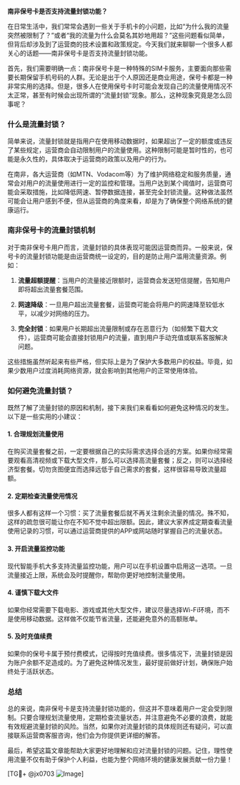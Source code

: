 **南非保号卡是否支持流量封锁功能？**

在日常生活中，我们常常会遇到一些关于手机卡的小问题，比如“为什么我的流量突然被限制了？”或者“我的流量为什么会莫名其妙地用超？”这些问题看似简单，但背后却涉及到了运营商的技术设置和政策规定。今天我们就来聊聊一个很多人都关心的话题——南非保号卡是否支持流量封锁功能。

首先，我们需要明确一点：南非保号卡是一种特殊的SIM卡服务，主要面向那些需要长期保留手机号码的人群。无论是出于个人原因还是商业用途，保号卡都是一种非常实用的选择。但是，很多人在使用保号卡时可能会发现自己的流量使用情况不太正常，甚至有时候会出现所谓的“流量封锁”现象。那么，这种现象究竟是怎么回事呢？

### 什么是流量封锁？

简单来说，流量封锁就是指用户在使用移动数据时，如果超出了一定的额度或违反了某些规定，运营商会自动限制用户的流量使用。这种限制可能是暂时性的，也可能是永久性的，具体取决于运营商的政策以及用户的行为。

在南非，各大运营商（如MTN、Vodacom等）为了维护网络稳定和服务质量，通常会对用户的流量使用进行一定的监控和管理。当用户达到某个阈值时，运营商可能会采取措施，比如降低网速、暂停数据连接，甚至完全封锁流量。这种做法虽然可能会让用户感到不便，但从运营商的角度来看，却是为了确保整个网络系统的健康运行。

### 南非保号卡的流量封锁机制

对于南非保号卡用户而言，流量封锁的具体表现可能因运营商而异。一般来说，保号卡的流量封锁功能是由运营商统一设定的，目的是防止用户滥用流量资源。例如：

1. **流量超额提醒**：当用户的流量接近限额时，运营商会发送短信提醒，告知用户即将超出流量套餐范围。
   
2. **网速降级**：一旦用户超出流量套餐，运营商可能会将用户的网速降至较低水平，以减少对网络的压力。

3. **完全封锁**：如果用户长期超出流量限制或存在恶意行为（如频繁下载大文件），运营商可能会直接封锁用户的流量，直到用户手动充值或联系客服解决问题。

这些措施虽然听起来有些严格，但实际上是为了保护大多数用户的权益。毕竟，如果少数用户过度消耗网络资源，就会影响到其他用户的正常使用体验。

### 如何避免流量封锁？

既然了解了流量封锁的原因和机制，接下来我们来看看如何避免这种情况的发生。以下是一些实用的小建议：

#### 1. **合理规划流量使用**
   在购买流量套餐之前，一定要根据自己的实际需求选择合适的方案。如果你经常需要观看高清视频或下载大型文件，那么可以选择高流量套餐；反之，则可以选择经济型套餐。切勿贪图便宜而选择远低于自己需求的套餐，这样很容易导致流量超额。

#### 2. **定期检查流量使用情况**
   很多人都有这样一个习惯：买了流量套餐后就不再关注剩余流量的情况。殊不知，这样的疏忽很可能让你在不知不觉中超出限额。因此，建议大家养成定期查看流量使用记录的习惯，可以通过运营商提供的APP或网站随时掌握自己的流量状态。

#### 3. **开启流量监控功能**
   现代智能手机大多支持流量监控功能，用户可以在手机设置中启用这一选项。一旦流量接近上限，系统会及时提醒你，帮助你更好地控制流量使用。

#### 4. **谨慎下载大文件**
   如果你经常需要下载电影、游戏或其他大型文件，建议尽量选择Wi-Fi环境，而不是使用移动数据。这样做不仅能节省流量，还能避免意外的高额账单。

#### 5. **及时充值续费**
   如果你的保号卡属于预付费模式，记得按时充值续费。很多情况下，流量封锁是因为账户余额不足造成的。为了避免这种情况发生，最好提前做好计划，确保账户始终处于活跃状态。

### 总结

总的来说，南非保号卡是支持流量封锁功能的，但这并不意味着用户一定会受到限制。只要合理规划流量使用，定期检查流量状态，并注意避免不必要的浪费，就能有效规避流量封锁的风险。当然，如果你对流量封锁的具体规则还有疑问，可以直接联系运营商客服咨询，他们会为你提供更详细的解答。

最后，希望这篇文章能帮助大家更好地理解和应对流量封锁的问题。记住，理性使用流量不仅有助于保护个人利益，也能为整个网络环境的健康发展贡献一份力量！

[TG💪+ @jx0703 ![Image](https://github.com/user-attachments/assets/dbca1d08-cadb-493c-b0ec-ad6f7a83f270)]